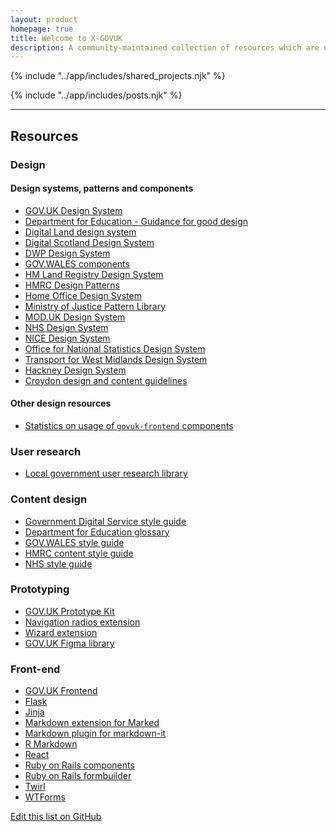 ```yaml
---
layout: product
homepage: true
title: Welcome to X-GOVUK
description: A community-maintained collection of resources which are useful for working on GOV.UK services.
---
```


{% include "../app/includes/shared_projects.njk" %}

{% include "../app/includes/posts.njk" %}

<hr class="govuk-section-break govuk-section-break--visible govuk-section-break--xl govuk-!-margin-top-0">

<h2 class="govuk-heading-l" id="resources">Resources</h2>

<div class="govuk-grid-row">
<div class="govuk-grid-column-one-half-from-desktop govuk-!-margin-bottom-4">

### Design

#### Design systems, patterns and components

* [GOV.UK Design System](https://design-system.service.gov.uk)
* [Department for Education - Guidance for good design](https://design.education.gov.uk)
* [Digital Land design system](https://digital-land.github.io/design-system/)
* [Digital Scotland Design System](https://designsystem.gov.scot)
* [DWP Design System](https://design-system.dwp.gov.uk/index)
* [GOV.WALES components](https://gov.wales/govwales-components)
* [HM Land Registry Design System](https://hmlr-design-system.herokuapp.com)
* [HMRC Design Patterns](https://design.tax.service.gov.uk/hmrc-design-patterns/)
* [Home Office Design System](https://design.homeoffice.gov.uk)
* [Ministry of Justice Pattern Library](https://design-patterns.service.justice.gov.uk)
* [MOD.UK Design System](https://design-system.digital.mod.uk)
* [NHS Design System](https://service-manual.nhs.uk/design-system)
* [NICE Design System](https://design-system.nice.org.uk)
* [Office for National Statistics Design System](https://ons-design-system.netlify.app)
* [Transport for West Midlands Design System](https://designsystem.tfwm.org.uk)
* [Hackney Design System](https://design-system.hackney.gov.uk)
* [Croydon design and content guidelines](https://www.croydon.gov.uk/design-and-content-guidelines)

#### Other design resources

* [Statistics on usage of `govuk-frontend` components](https://github.com/x-govuk/govuk-frontend-component-stats)

### User research

* [Local government user research library](https://research.localgov.digital/)

</div>
<div class="govuk-grid-column-one-half-from-desktop govuk-!-margin-bottom-4">

### Content design

* [Government Digital Service style guide](https://www.gov.uk/guidance/style-guide/a-to-z-of-gov-uk-style)
* [Department for Education glossary](https://dfe-glossary.herokuapp.com)
* [GOV.WALES style guide](https://gov.wales/govwales-style-guide)
* [HMRC content style guide](https://design.tax.service.gov.uk/hmrc-content-style-guide/)
* [NHS style guide](https://service-manual.nhs.uk/content)

### Prototyping

* [GOV.UK Prototype Kit](https://prototype-kit.service.gov.uk/docs/)
* [Navigation radios extension](https://github.com/x-govuk/prototype-navigation-radios)
* [Wizard extension](https://github.com/x-govuk/govuk-prototype-wizard)
* [GOV.UK Figma library](https://www.figma.com/file/NWuFffKvPQhl3aJ9nKU0p3/GOV.UK-Design-System?node-id=0%3A1)

### Front-end

* [GOV.UK Frontend](https://frontend.design-system.service.gov.uk)
* [Flask](https://github.com/LandRegistry/govuk-frontend-flask)
* [Jinja](https://github.com/LandRegistry/govuk-frontend-jinja)
* [Markdown extension for Marked](https://github.com/x-govuk/govuk-markdown)
* [Markdown plugin for markdown-it](https://github.com/x-govuk/markdown-it-govuk)
* [R Markdown](https://github.com/ukgovdatascience/govdown)
* [React](https://github.com/surevine/govuk-react-jsx)
* [Ruby on Rails components](https://github.com/x-govuk/govuk-components)
* [Ruby on Rails formbuilder](https://github.com/x-govuk/govuk-formbuilder)
* [Twirl](https://github.com/hmrc/play-frontend-hmrc)
* [WTForms](https://github.com/LandRegistry/govuk-frontend-wtf)

</div>
</div>

<p class="govuk-body-s govuk-!-margin-bottom-8"><a class="govuk-link" href="{{ pkg.repository.url | replace("io.git", "io") }}/blob/main/{{ page.inputPath | replace("./", "") }}">Edit this list on GitHub</a></p>
